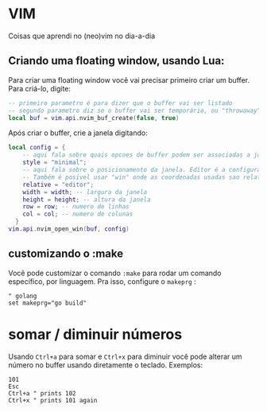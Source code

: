 VIM
===

Coisas que aprendi no (neo)vim no dia-a-dia

## Criando uma floating window, usando Lua:

Para criar uma floating window você vai precisar primeiro criar um buffer. Para criá-lo, digite:

```lua
-- primeiro parametro é para dizer que o buffer vai ser listado 
-- segundo parametro diz se o buffer vai ser temporário, ou "throwaway"
local buf = vim.api.nvim_buf_create(false, true)
```

Após criar o buffer, crie a janela digitando:

```lua
local config = {
    -- aqui fala sobre quais opcoes de buffer podem ser associadas a janela. Nesse caso eu setei para as minimas possiveis
    style = "minimal"; 
    -- aqui fala sobre o posicionamento da janela. Editor é a configuração para usar o tamanho global do editor. 
    -- Também é posivel usar "win" onde as coordenadas usadas sao relativas a uma especifica janela
    relative = "editor"; 
    width = width; -- largura da janela
    height = height; -- altura da janela
    row = row; -- numero de linhas 
    col = col; -- numero de colunas
  }
vim.api.nvim_open_win(buf, config) 
```

## customizando o :make

Você pode customizar o comando `:make` para rodar um comando específico, por linguagem. Pra isso, configure o `makeprg` :

```viml
" golang 
set makeprg="go build"
```

# somar / diminuir números

Usando `Ctrl+a` para somar e `Ctrl+x` para diminuir você pode alterar um número no buffer usando diretamente o teclado.
Exemplos:

```
101
Esc
Ctrl+a " prints 102
Ctrl+x " prints 101 again
```
